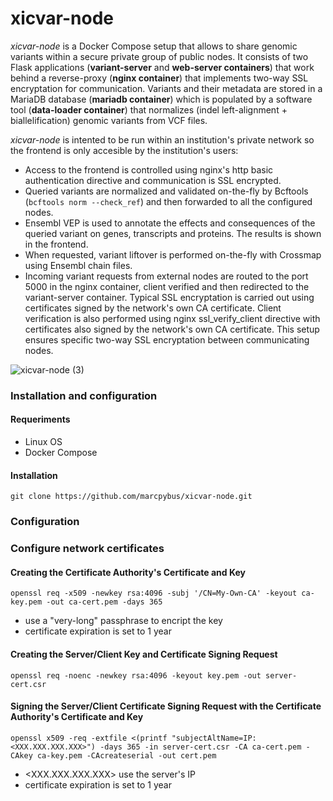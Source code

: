 # xicvar-node

*xicvar-node* is a Docker Compose setup that allows to share genomic variants within a secure private group of public nodes. It consists of two Flask applications (**variant-server** and **web-server containers**) that work behind a reverse-proxy (**nginx container**) that implements two-way SSL encryptation for communication. Variants and their metadata are stored in a MariaDB database (**mariadb container**) which is populated by a software tool (**data-loader container**) that normalizes (indel left-alignment + biallelification) genomic variants from VCF files.

*xicvar-node* is intented to be run within an institution's private network so the frontend is only accesible by the institution's users:
- Access to the frontend is controlled using nginx's http basic authentication directive and communication is SSL encrypted.
- Queried variants are normalized and validated on-the-fly by Bcftools (`bcftools norm --check_ref`) and then forwarded to all the configured nodes.
- Ensembl VEP is used to annotate the effects and consequences of the queried variant on genes, transcripts and proteins. The results is shown in the frontend.
- When requested, variant liftover is performed on-the-fly with Crossmap using Ensembl chain files.
- Incoming variant requests from external nodes are routed to the port 5000 in the nginx container, client verified and then redirected to the variant-server container. Typical SSL encryptation is carried out using certificates signed by the network's own CA certificate. Client verification is also performed using nginx ssl_verify_client directive with certificates also signed by the network's own CA certificate. This setup ensures specific two-way SSL encryptation between communicating nodes.

![xicvar-node (3)](https://github.com/marcpybus/xicvar-node/assets/12168869/b3c3478c-45c0-45a3-a859-29bde28f2185)

### Installation and configuration
#### Requeriments
- Linux OS
- Docker Compose

#### Installation
```console
git clone https://github.com/marcpybus/xicvar-node.git
```
### Configuration



### Configure network certificates
#### Creating the Certificate Authority's Certificate and Key
```console
openssl req -x509 -newkey rsa:4096 -subj '/CN=My-Own-CA' -keyout ca-key.pem -out ca-cert.pem -days 365
```
* use a "very-long" passphrase to encript the key
* certificate expiration is set to 1 year

#### Creating the Server/Client Key and Certificate Signing Request
```console
openssl req -noenc -newkey rsa:4096 -keyout key.pem -out server-cert.csr
```
#### Signing the Server/Client Certificate Signing Request with the Certificate Authority's Certificate and Key
```console
openssl x509 -req -extfile <(printf "subjectAltName=IP:<XXX.XXX.XXX.XXX>") -days 365 -in server-cert.csr -CA ca-cert.pem -CAkey ca-key.pem -CAcreateserial -out cert.pem
```
* <XXX.XXX.XXX.XXX> use the server's IP 
* certificate expiration is set to 1 year
